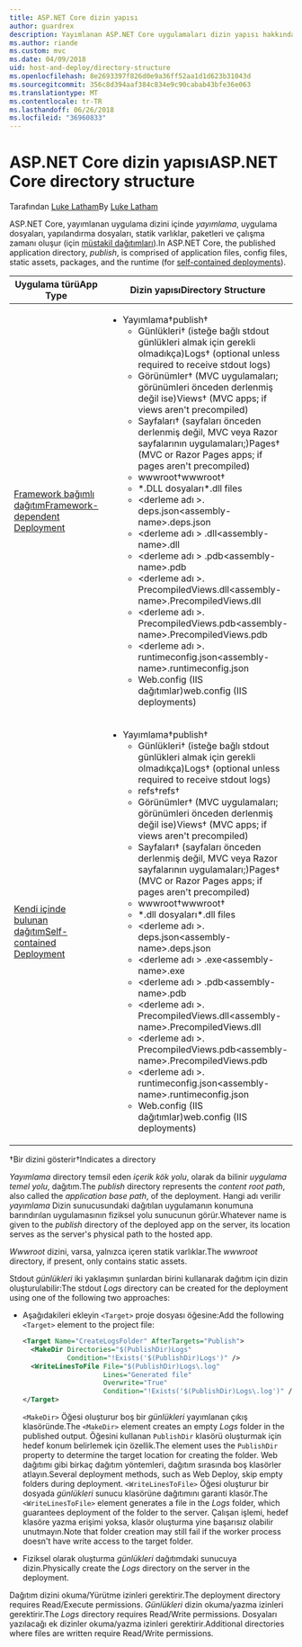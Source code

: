 ```yaml
---
title: ASP.NET Core dizin yapısı
author: guardrex
description: Yayımlanan ASP.NET Core uygulamaları dizin yapısı hakkında bilgi edinin.
ms.author: riande
ms.custom: mvc
ms.date: 04/09/2018
uid: host-and-deploy/directory-structure
ms.openlocfilehash: 8e2693397f826d0e9a36ff52aa1d1d623b31043d
ms.sourcegitcommit: 356c8d394aaf384c834e9c90cabab43bfe36e063
ms.translationtype: MT
ms.contentlocale: tr-TR
ms.lasthandoff: 06/26/2018
ms.locfileid: "36960833"
---
```

# <a name="aspnet-core-directory-structure"></a><span data-ttu-id="ff044-103">ASP.NET Core dizin yapısı</span><span class="sxs-lookup"><span data-stu-id="ff044-103">ASP.NET Core directory structure</span></span>

<span data-ttu-id="ff044-104">Tarafından [Luke Latham](https://github.com/guardrex)</span><span class="sxs-lookup"><span data-stu-id="ff044-104">By [Luke Latham](https://github.com/guardrex)</span></span>

<span data-ttu-id="ff044-105">ASP.NET Core, yayımlanan uygulama dizini içinde *yayımlama*, uygulama dosyaları, yapılandırma dosyaları, statik varlıklar, paketleri ve çalışma zamanı oluşur (için [müstakil dağıtımları](/dotnet/core/deploying/#self-contained-deployments-scd)).</span><span class="sxs-lookup"><span data-stu-id="ff044-105">In ASP.NET Core, the published application directory, *publish*, is comprised of application files, config files, static assets, packages, and the runtime (for [self-contained deployments](/dotnet/core/deploying/#self-contained-deployments-scd)).</span></span>


| <span data-ttu-id="ff044-106">Uygulama türü</span><span class="sxs-lookup"><span data-stu-id="ff044-106">App Type</span></span> | <span data-ttu-id="ff044-107">Dizin yapısı</span><span class="sxs-lookup"><span data-stu-id="ff044-107">Directory Structure</span></span> |
| -------- | ------------------- |
| [<span data-ttu-id="ff044-108">Framework bağımlı dağıtım</span><span class="sxs-lookup"><span data-stu-id="ff044-108">Framework-dependent Deployment</span></span>](/dotnet/core/deploying/#framework-dependent-deployments-fdd) | <ul><li><span data-ttu-id="ff044-109">Yayımlama&dagger;</span><span class="sxs-lookup"><span data-stu-id="ff044-109">publish&dagger;</span></span><ul><li><span data-ttu-id="ff044-110">Günlükleri&dagger; (isteğe bağlı stdout günlükleri almak için gerekli olmadıkça)</span><span class="sxs-lookup"><span data-stu-id="ff044-110">Logs&dagger; (optional unless required to receive stdout logs)</span></span></li><li><span data-ttu-id="ff044-111">Görünümler&dagger; (MVC uygulamaları; görünümleri önceden derlenmiş değil ise)</span><span class="sxs-lookup"><span data-stu-id="ff044-111">Views&dagger; (MVC apps; if views aren't precompiled)</span></span></li><li><span data-ttu-id="ff044-112">Sayfaları&dagger; (sayfaları önceden derlenmiş değil, MVC veya Razor sayfalarının uygulamaları;)</span><span class="sxs-lookup"><span data-stu-id="ff044-112">Pages&dagger; (MVC or Razor Pages apps; if pages aren't precompiled)</span></span></li><li><span data-ttu-id="ff044-113">wwwroot&dagger;</span><span class="sxs-lookup"><span data-stu-id="ff044-113">wwwroot&dagger;</span></span></li><li><span data-ttu-id="ff044-114">\*\.DLL dosyaları</span><span class="sxs-lookup"><span data-stu-id="ff044-114">\*\.dll files</span></span></li><li><span data-ttu-id="ff044-115">\<derleme adı >. deps.json</span><span class="sxs-lookup"><span data-stu-id="ff044-115">\<assembly-name>.deps.json</span></span></li><li><span data-ttu-id="ff044-116">\<derleme adı > .dll</span><span class="sxs-lookup"><span data-stu-id="ff044-116">\<assembly-name>.dll</span></span></li><li><span data-ttu-id="ff044-117">\<derleme adı > .pdb</span><span class="sxs-lookup"><span data-stu-id="ff044-117">\<assembly-name>.pdb</span></span></li><li><span data-ttu-id="ff044-118">\<derleme adı >. PrecompiledViews.dll</span><span class="sxs-lookup"><span data-stu-id="ff044-118">\<assembly-name>.PrecompiledViews.dll</span></span></li><li><span data-ttu-id="ff044-119">\<derleme adı >. PrecompiledViews.pdb</span><span class="sxs-lookup"><span data-stu-id="ff044-119">\<assembly-name>.PrecompiledViews.pdb</span></span></li><li><span data-ttu-id="ff044-120">\<derleme adı >. runtimeconfig.json</span><span class="sxs-lookup"><span data-stu-id="ff044-120">\<assembly-name>.runtimeconfig.json</span></span></li><li><span data-ttu-id="ff044-121">Web.config (IIS dağıtımlar)</span><span class="sxs-lookup"><span data-stu-id="ff044-121">web.config (IIS deployments)</span></span></li></ul></li></ul> |
| [<span data-ttu-id="ff044-122">Kendi içinde bulunan dağıtım</span><span class="sxs-lookup"><span data-stu-id="ff044-122">Self-contained Deployment</span></span>](/dotnet/core/deploying/#self-contained-deployments-scd) | <ul><li><span data-ttu-id="ff044-123">Yayımlama&dagger;</span><span class="sxs-lookup"><span data-stu-id="ff044-123">publish&dagger;</span></span><ul><li><span data-ttu-id="ff044-124">Günlükleri&dagger; (isteğe bağlı stdout günlükleri almak için gerekli olmadıkça)</span><span class="sxs-lookup"><span data-stu-id="ff044-124">Logs&dagger; (optional unless required to receive stdout logs)</span></span></li><li><span data-ttu-id="ff044-125">refs&dagger;</span><span class="sxs-lookup"><span data-stu-id="ff044-125">refs&dagger;</span></span></li><li><span data-ttu-id="ff044-126">Görünümler&dagger; (MVC uygulamaları; görünümleri önceden derlenmiş değil ise)</span><span class="sxs-lookup"><span data-stu-id="ff044-126">Views&dagger; (MVC apps; if views aren't precompiled)</span></span></li><li><span data-ttu-id="ff044-127">Sayfaları&dagger; (sayfaları önceden derlenmiş değil, MVC veya Razor sayfalarının uygulamaları;)</span><span class="sxs-lookup"><span data-stu-id="ff044-127">Pages&dagger; (MVC or Razor Pages apps; if pages aren't precompiled)</span></span></li><li><span data-ttu-id="ff044-128">wwwroot&dagger;</span><span class="sxs-lookup"><span data-stu-id="ff044-128">wwwroot&dagger;</span></span></li><li><span data-ttu-id="ff044-129">\*.dll dosyaları</span><span class="sxs-lookup"><span data-stu-id="ff044-129">\*.dll files</span></span></li><li><span data-ttu-id="ff044-130">\<derleme adı >. deps.json</span><span class="sxs-lookup"><span data-stu-id="ff044-130">\<assembly-name>.deps.json</span></span></li><li><span data-ttu-id="ff044-131">\<derleme adı > .exe</span><span class="sxs-lookup"><span data-stu-id="ff044-131">\<assembly-name>.exe</span></span></li><li><span data-ttu-id="ff044-132">\<derleme adı > .pdb</span><span class="sxs-lookup"><span data-stu-id="ff044-132">\<assembly-name>.pdb</span></span></li><li><span data-ttu-id="ff044-133">\<derleme adı >. PrecompiledViews.dll</span><span class="sxs-lookup"><span data-stu-id="ff044-133">\<assembly-name>.PrecompiledViews.dll</span></span></li><li><span data-ttu-id="ff044-134">\<derleme adı >. PrecompiledViews.pdb</span><span class="sxs-lookup"><span data-stu-id="ff044-134">\<assembly-name>.PrecompiledViews.pdb</span></span></li><li><span data-ttu-id="ff044-135">\<derleme adı >. runtimeconfig.json</span><span class="sxs-lookup"><span data-stu-id="ff044-135">\<assembly-name>.runtimeconfig.json</span></span></li><li><span data-ttu-id="ff044-136">Web.config (IIS dağıtımlar)</span><span class="sxs-lookup"><span data-stu-id="ff044-136">web.config (IIS deployments)</span></span></li></ul></li></ul> |

<span data-ttu-id="ff044-137">&dagger;Bir dizini gösterir</span><span class="sxs-lookup"><span data-stu-id="ff044-137">&dagger;Indicates a directory</span></span>

<span data-ttu-id="ff044-138">*Yayımlama* directory temsil eden *içerik kök yolu*, olarak da bilinir *uygulama temel yolu*, dağıtım.</span><span class="sxs-lookup"><span data-stu-id="ff044-138">The *publish* directory represents the *content root path*, also called the *application base path*, of the deployment.</span></span> <span data-ttu-id="ff044-139">Hangi adı verilir *yayımlama* Dizin sunucusundaki dağıtılan uygulamanın konumuna barındırılan uygulamasının fiziksel yolu sunucunun görür.</span><span class="sxs-lookup"><span data-stu-id="ff044-139">Whatever name is given to the *publish* directory of the deployed app on the server, its location serves as the server's physical path to the hosted app.</span></span>

<span data-ttu-id="ff044-140">*Wwwroot* dizini, varsa, yalnızca içeren statik varlıklar.</span><span class="sxs-lookup"><span data-stu-id="ff044-140">The *wwwroot* directory, if present, only contains static assets.</span></span>

<span data-ttu-id="ff044-141">Stdout *günlükleri* iki yaklaşımın şunlardan birini kullanarak dağıtım için dizin oluşturulabilir:</span><span class="sxs-lookup"><span data-stu-id="ff044-141">The stdout *Logs* directory can be created for the deployment using one of the following two approaches:</span></span>

* <span data-ttu-id="ff044-142">Aşağıdakileri ekleyin `<Target>` proje dosyası öğesine:</span><span class="sxs-lookup"><span data-stu-id="ff044-142">Add the following `<Target>` element to the project file:</span></span>

   ```xml
   <Target Name="CreateLogsFolder" AfterTargets="Publish">
     <MakeDir Directories="$(PublishDir)Logs" 
              Condition="!Exists('$(PublishDir)Logs')" />
     <WriteLinesToFile File="$(PublishDir)Logs\.log" 
                       Lines="Generated file" 
                       Overwrite="True" 
                       Condition="!Exists('$(PublishDir)Logs\.log')" />
   </Target>
   ```

   <span data-ttu-id="ff044-143">`<MakeDir>` Öğesi oluşturur boş bir *günlükleri* yayımlanan çıkış klasöründe.</span><span class="sxs-lookup"><span data-stu-id="ff044-143">The `<MakeDir>` element creates an empty *Logs* folder in the published output.</span></span> <span data-ttu-id="ff044-144">Öğesini kullanan `PublishDir` klasörü oluşturmak için hedef konum belirlemek için özellik.</span><span class="sxs-lookup"><span data-stu-id="ff044-144">The element uses the `PublishDir` property to determine the target location for creating the folder.</span></span> <span data-ttu-id="ff044-145">Web dağıtımı gibi birkaç dağıtım yöntemleri, dağıtım sırasında boş klasörler atlayın.</span><span class="sxs-lookup"><span data-stu-id="ff044-145">Several deployment methods, such as Web Deploy, skip empty folders during deployment.</span></span> <span data-ttu-id="ff044-146">`<WriteLinesToFile>` Öğesi oluşturur bir dosyada *günlükleri* sunucu klasörüne dağıtımını garanti klasör.</span><span class="sxs-lookup"><span data-stu-id="ff044-146">The `<WriteLinesToFile>` element generates a file in the *Logs* folder, which guarantees deployment of the folder to the server.</span></span> <span data-ttu-id="ff044-147">Çalışan işlemi, hedef klasöre yazma erişimi yoksa, klasör oluşturma yine başarısız olabilir unutmayın.</span><span class="sxs-lookup"><span data-stu-id="ff044-147">Note that folder creation may still fail if the worker process doesn't have write access to the target folder.</span></span>

* <span data-ttu-id="ff044-148">Fiziksel olarak oluşturma *günlükleri* dağıtımdaki sunucuya dizin.</span><span class="sxs-lookup"><span data-stu-id="ff044-148">Physically create the *Logs* directory on the server in the deployment.</span></span>

<span data-ttu-id="ff044-149">Dağıtım dizini okuma/Yürütme izinleri gerektirir.</span><span class="sxs-lookup"><span data-stu-id="ff044-149">The deployment directory requires Read/Execute permissions.</span></span> <span data-ttu-id="ff044-150">*Günlükleri* dizin okuma/yazma izinleri gerektirir.</span><span class="sxs-lookup"><span data-stu-id="ff044-150">The *Logs* directory requires Read/Write permissions.</span></span> <span data-ttu-id="ff044-151">Dosyaları yazılacağı ek dizinler okuma/yazma izinleri gerektirir.</span><span class="sxs-lookup"><span data-stu-id="ff044-151">Additional directories where files are written require Read/Write permissions.</span></span>
